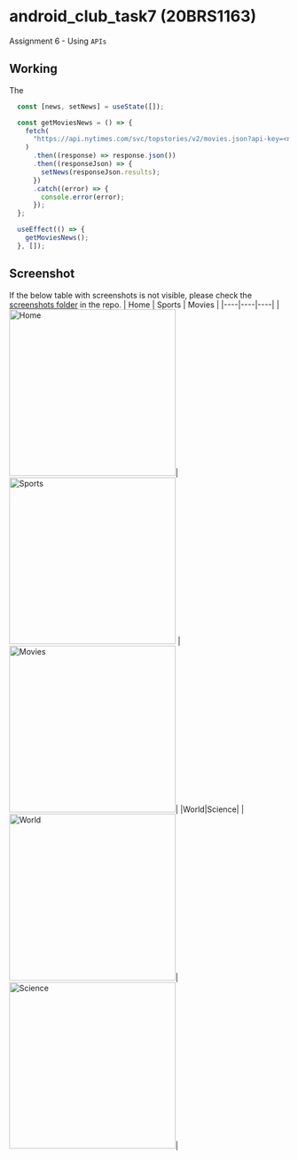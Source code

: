 # android_club_task7 (20BRS1163)
Assignment 6 - Using `APIs`

## Working

The 
```js
  const [news, setNews] = useState([]);

  const getMoviesNews = () => {
    fetch(
      "https://api.nytimes.com/svc/topstories/v2/movies.json?api-key=<not-dumb-enough-to-upload-the-key>"
    )
      .then((response) => response.json())
      .then((responseJson) => {
        setNews(responseJson.results);
      })
      .catch((error) => {
        console.error(error);
      });
  };

  useEffect(() => {
    getMoviesNews();
  }, []);
```

## Screenshot
If the below table with screenshots is not visible, please check the [screenshots folder](https://github.com/cmsvit/android_club_task7/tree/main/screenshots) in the repo.
| Home | Sports | Movies |
|----|----|----|
|<img src="https://github.com/cmsvit/android_club_task7/blob/main/screenshots/1.png" width="300" alt="Home">|<img src="https://github.com/cmsvit/android_club_task7/blob/main/screenshots/2.png" width="300" alt="Sports"> |<img src="https://github.com/cmsvit/android_club_task7/blob/main/screenshots/3.png" width="300" alt="Movies">|
|World|Science|
|<img src="https://github.com/cmsvit/android_club_task7/blob/main/screenshots/4.png" width="300" alt="World">|<img src="https://github.com/cmsvit/android_club_task7/blob/main/screenshots/5.png" width="300" alt="Science">|
